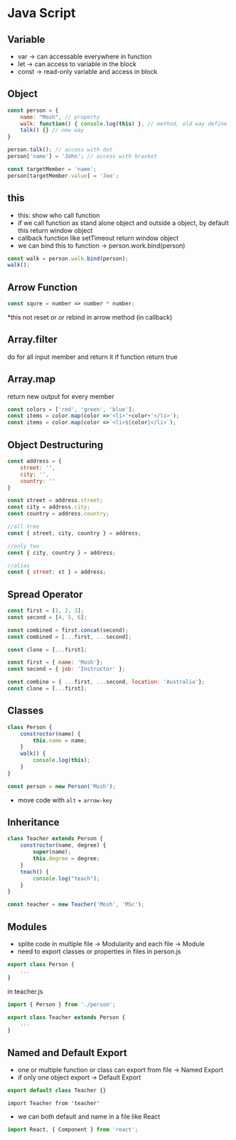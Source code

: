 # Java Script

## Variable

* var   -> can accessable everywhere in function
* let   -> can access to variable in the block
* const -> read-only variable and access in block

## Object

```js
const person = {
    name: "Mosh", // property
    walk: function() { console.log(this) }, // method, old way define
    talk() {} // new way
}

person.talk(); // access with dot
person['name'] = 'John'; // access with bracket

const targetMember = 'name';
person[targetMember.value] = 'Joe';
```

## this

* this: show who call function
* if we call function as stand alone object and outside a object, by default this return window object
* callback function like setTimeout return window object
* we can bind this to function -> person.work.bind(person)

```js
const walk = person.walk.bind(person);
walk();
```

## Arrow Function

```js
const squre = number => number * number;
```

*this not reset or or rebind in arrow method (in callback)

## Array.filter

do for all input member and return it if function return true

## Array.map

return new output for every member

```js
const colors = ['red', 'green', 'blue'];
const items = color.map(color =>'<li>'+color+'</li>');
const items = color.map(color =>`<li>${color}</li>`);
```

## Object Destructuring

```js
const address = {
    street: '',
    city: '',
    country: ''
}

const street = address.street;
const city = address.city;
const country = address.country;

//all tree
const { street, city, country } = address;

//only two
const { city, country } = address;

//alias
const { street: st } = address;
```

## Spread Operator

```js
const first = [1, 2, 3];
const second = [4, 5, 6];

const combined = first.concat(second);
const combined = [...first, ...second];

const clone = [...first];
```

```js
const first = { name: 'Mosh'};
const second = { job: 'Instructor' };

const combine = { ...first, ...second, location: 'Australia'};
const clone = [...first];
```

## Classes

```js
class Person {
    constroctor(name) {
        this.name = name;
    }
    walk() {
        console.log(this);
    }
}

const person = new Person('Mosh');
```

* move code with `alt` + `arrow-key`

## Inheritance

```js
class Teacher extends Person {
    constroctor(name, degree) {
        super(name);
        this.degree = degree;
    }
    teach() {
        console.log("teach");
    }
}

const teacher = new Teacher('Mosh', 'MSc');
```

## Modules

* splite code in multiple file -> Modularity and each file -> Module
* need to export classes or properties in files
in person.js

```js
export class Person {
    ...
}
```

in teacher.js

```js
import { Person } from './person';

export class Teacher extends Person {
    ...
}
```

## Named and Default Export

* one or multiple function or class can export from file -> Named Export
* if only one object export -> Default Export

```js
export default class Teacher {}
```

```
import Teacher from 'teacher'
```

* we can both default and name in a file like React

```js
import React, { Component } from 'react';
```
